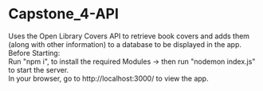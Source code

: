 # Capstone_4-API
Uses the Open Library Covers API to retrieve book covers and adds them (along with other information) to a database to be displayed in the app. <br />
Before Starting: <br />
Run "npm i", to install the required Modules -> then run "nodemon index.js" to start the server.<br />
In your browser, go to http://localhost:3000/ to view the app.
